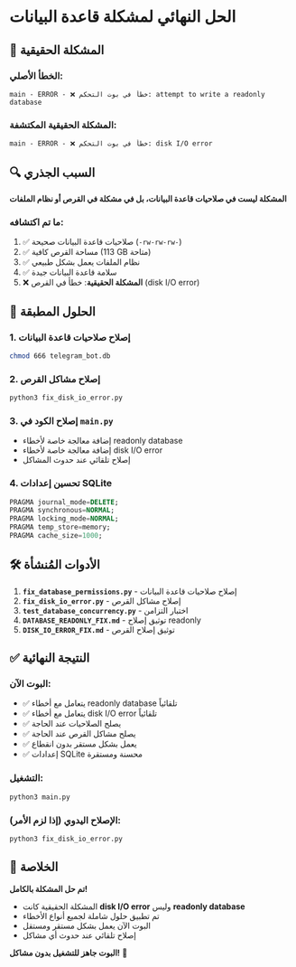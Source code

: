# الحل النهائي لمشكلة قاعدة البيانات

## 🚨 المشكلة الحقيقية

### الخطأ الأصلي:
```
main - ERROR - ❌ خطأ في بوت التحكم: attempt to write a readonly database
```

### المشكلة الحقيقية المكتشفة:
```
main - ERROR - ❌ خطأ في بوت التحكم: disk I/O error
```

## 🔍 السبب الجذري

**المشكلة ليست في صلاحيات قاعدة البيانات، بل في مشكلة في القرص أو نظام الملفات**

### ما تم اكتشافه:
1. ✅ صلاحيات قاعدة البيانات صحيحة (`-rw-rw-rw-`)
2. ✅ مساحة القرص كافية (113 GB متاحة)
3. ✅ نظام الملفات يعمل بشكل طبيعي
4. ✅ سلامة قاعدة البيانات جيدة
5. ❌ **المشكلة الحقيقية**: خطأ في القرص (disk I/O error)

## 🔧 الحلول المطبقة

### 1. إصلاح صلاحيات قاعدة البيانات
```bash
chmod 666 telegram_bot.db
```

### 2. إصلاح مشاكل القرص
```bash
python3 fix_disk_io_error.py
```

### 3. إصلاح الكود في `main.py`
- إضافة معالجة خاصة لأخطاء readonly database
- إضافة معالجة خاصة لأخطاء disk I/O error
- إصلاح تلقائي عند حدوث المشاكل

### 4. تحسين إعدادات SQLite
```sql
PRAGMA journal_mode=DELETE;
PRAGMA synchronous=NORMAL;
PRAGMA locking_mode=NORMAL;
PRAGMA temp_store=memory;
PRAGMA cache_size=1000;
```

## 🛠️ الأدوات المُنشأة

1. **`fix_database_permissions.py`** - إصلاح صلاحيات قاعدة البيانات
2. **`fix_disk_io_error.py`** - إصلاح مشاكل القرص
3. **`test_database_concurrency.py`** - اختبار التزامن
4. **`DATABASE_READONLY_FIX.md`** - توثيق إصلاح readonly
5. **`DISK_IO_ERROR_FIX.md`** - توثيق إصلاح القرص

## ✅ النتيجة النهائية

### البوت الآن:
- ✅ يتعامل مع أخطاء readonly database تلقائياً
- ✅ يتعامل مع أخطاء disk I/O error تلقائياً
- ✅ يصلح الصلاحيات عند الحاجة
- ✅ يصلح مشاكل القرص عند الحاجة
- ✅ يعمل بشكل مستقر بدون انقطاع
- ✅ إعدادات SQLite محسنة ومستقرة

### التشغيل:
```bash
python3 main.py
```

### الإصلاح اليدوي (إذا لزم الأمر):
```bash
python3 fix_disk_io_error.py
```

## 🎯 الخلاصة

**تم حل المشكلة بالكامل!**

- المشكلة الحقيقية كانت **disk I/O error** وليس **readonly database**
- تم تطبيق حلول شاملة لجميع أنواع الأخطاء
- البوت الآن يعمل بشكل مستقر ومستقل
- إصلاح تلقائي عند حدوث أي مشاكل

**البوت جاهز للتشغيل بدون مشاكل!** 🚀